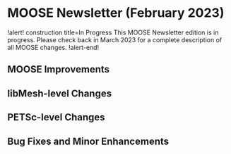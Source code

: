 # MOOSE Newsletter (February 2023)

!alert! construction title=In Progress
This MOOSE Newsletter edition is in progress. Please check back in March 2023
for a complete description of all MOOSE changes.
!alert-end!

## MOOSE Improvements

## libMesh-level Changes

## PETSc-level Changes

## Bug Fixes and Minor Enhancements
